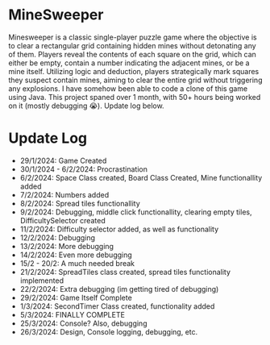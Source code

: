 # MineSweeper

Minesweeper is a classic single-player puzzle game where the objective is to clear a rectangular grid containing hidden mines without detonating any of them. Players reveal the contents of each square on the grid, which can either be empty, contain a number indicating the adjacent mines, or be a mine itself. Utilizing logic and deduction, players strategically mark squares they suspect contain mines, aiming to clear the entire grid without triggering any explosions. I have somehow been able to code a clone of this game using Java. This project spaned over 1 month, with 50+ hours being worked on it (mostly debugging 😭). Update log below.

# Update Log
- 29/1/2024: Game Created
- 30/1/2024 - 6/2/2024: Procrastination
- 6/2/2024: Space Class created, Board Class Created, Mine functionallity added
- 7/2/2024: Numbers added
- 8/2/2024: Spread tiles functionallity
- 9/2/2024: Debugging, middle click functionallity, clearing empty tiles, DifficultySelector created
- 11/2/2024: Difficulty selector added, as well as functionality
- 12/2/2024: Debugging
- 13/2/2024: More debugging
- 14/2/2024: Even more debugging
- 15/2 - 20/2: A much needed break
- 21/2/2024: SpreadTiles class created, spread tiles functionality implemented
- 22/2/2024: Extra debugging (im getting tired of debugging)
- 29/2/2024: Game Itself Complete
- 1/3/2024: SecondTimer Class created, functionality added
- 5/3/2024: FINALLY COMPLETE
- 25/3/2024: Console? Also, debugging
- 26/3/2024: Design, Console logging, debugging, etc.
